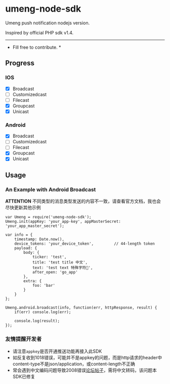 # umeng-node-sdk
Umeng push notification nodejs version.

Inspired by official PHP sdk v1.4.

-----

* Fill free to contribute. *

## Progress

### IOS

- [x] Broadcast
- [ ] Customizedcast
- [ ] Filecast
- [x] Groupcast
- [x] Unicast

### Android

- [x] Broadcast
- [ ] Customizedcast
- [ ] Filecast
- [x] Groupcast
- [x] Unicast

## Usage

### An Example with Android Broadcast
**ATTENTION** 不同类型的消息类型发送的内容不一致，请查看官方文档，我也会尽快更新其他示例 


	var Umeng = require('umeng-node-sdk');
	Umeng.init(appKey: 'your_app-key', appMasterSecret: 'your_app_master_secret');

	var info = {
		timestamp: Date.now(),
		device_tokens: 'your_device_token',			// 44-length token
		payload: {
			body: {
				ticker: 'test',
				title: 'test title 中文',
				text: 'test text 特殊字符🐶',
				after_open: 'go_app'
			},
			extra: {
				foo: 'bar'
			}
		}
	};

	Umeng.android.broadcast(info, function(err, httpResponse, result) {
		if(err) console.log(err);

		console.log(result);
	});


### 友情提醒开发者
- 请注意`appkey`是否开通推送功能再接入此SDK
- 如反复收到1018错误，可能并不是appkey的问题，而是http请求的header中content-type不是json/application，或content-length不正确
- 常会遇到中文编码问题导致2008错误[论坛帖子](http://bbs.umeng.com/thread-6928-1-1.html)，需将中文转码，该问题本SDK已修复
